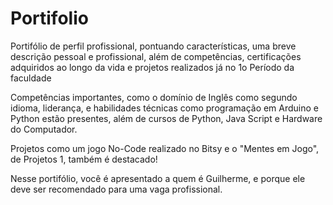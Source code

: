 # Portifolio
Portifólio de perfil profissional, pontuando características, uma breve descrição pessoal e profissional, além de competências, certificações adquiridos ao longo da vida e projetos realizados já no 1o Período da faculdade

Competências importantes, como o domínio de Inglês como segundo idioma, liderança, e habilidades técnicas como programação em Arduino e Python estão presentes, além de cursos de Python, Java Script e Hardware do Computador.

Projetos como um jogo No-Code realizado no Bitsy e o "Mentes em Jogo", de Projetos 1, também é destacado!

Nesse portifólio, você é apresentado a quem é Guilherme, e porque ele deve ser recomendado para uma vaga profissional.

